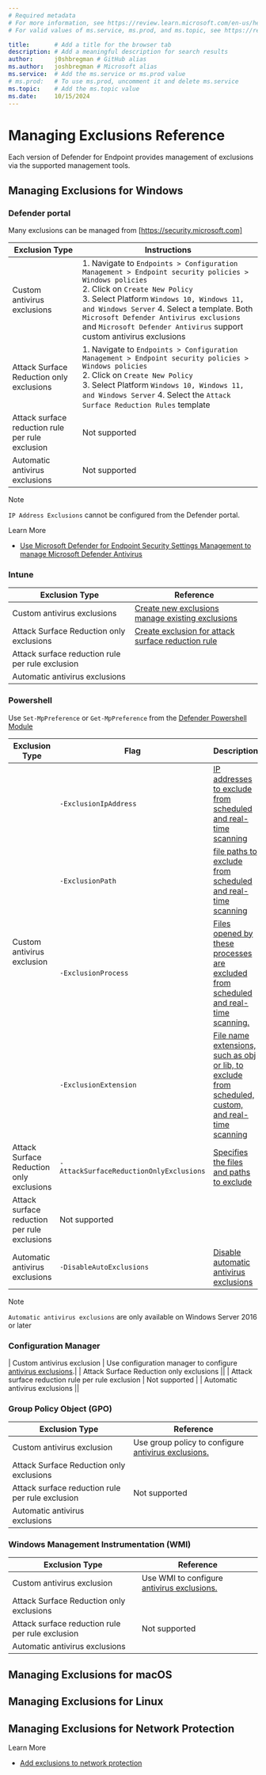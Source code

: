 ```yaml
---
# Required metadata
# For more information, see https://review.learn.microsoft.com/en-us/help/platform/learn-editor-add-metadata?branch=main
# For valid values of ms.service, ms.prod, and ms.topic, see https://review.learn.microsoft.com/en-us/help/platform/metadata-taxonomies?branch=main

title:       # Add a title for the browser tab
description: # Add a meaningful description for search results
author:      j0shbregman # GitHub alias
ms.author:   joshbregman # Microsoft alias
ms.service:  # Add the ms.service or ms.prod value
# ms.prod:   # To use ms.prod, uncomment it and delete ms.service
ms.topic:    # Add the ms.topic value
ms.date:     10/15/2024
---
```


# Managing Exclusions Reference

Each version of Defender for Endpoint provides management of exclusions via the supported management tools.  

## Managing Exclusions for Windows

### Defender portal

Many exclusions can be managed from [https://security.microsoft.com]

| Exclusion Type | Instructions |
|-----           | ----     |
| Custom antivirus exclusions | 1. Navigate to `Endpoints > Configuration Management > Endpoint security policies > Windows policies` <BR> 2. Click on `Create New Policy` <BR> 3. Select Platform `Windows 10, Windows 11, and Windows Server` 4.  Select a template. Both `Microsoft Defender Antivirus exclusions` and `Microsoft Defender Antivirus` support custom antivirus exclusions |
| Attack Surface Reduction only exclusions | 1. Navigate to `Endpoints > Configuration Management > Endpoint security policies > Windows policies` <BR> 2. Click on `Create New Policy` <BR> 3. Select Platform `Windows 10, Windows 11, and Windows Server` 4. Select the `Attack Surface Reduction Rules` template |
| Attack surface reduction rule per rule exclusion | Not supported |
| Automatic antivirus exclusions | Not supported |

> [!NOTE]
> `IP Address Exclusions` cannot be configured from the Defender portal.

Learn More
- [Use Microsoft Defender for Endpoint Security Settings Management to manage Microsoft Defender Antivirus](https://learn.microsoft.com/en-us/defender-endpoint/mde-security-settings-management)



### Intune


|Exclusion Type | Reference |
| -------- | -------- |
| Custom antivirus exclusions |  [Create new exclusions](https://learn.microsoft.com/en-us/defender-endpoint/configure-exclusions-microsoft-defender-antivirus#create-a-new-antivirus-policy-with-exclusions-in-intune)<BR>[manage existing exclusions](https://learn.microsoft.com/en-us/defender-endpoint/configure-exclusions-microsoft-defender-antivirus#manage-antivirus-exclusions-in-intune-for-existing-policies)
| Attack Surface Reduction only exclusions | [Create exclusion for attack surface reduction rule](https://learn.microsoft.com/en-us/defender-endpoint/enable-attack-surface-reduction#custom-profile-in-intune)
| Attack surface reduction rule per rule exclusion | |
| Automatic antivirus exclusions |  |

### Powershell

Use `Set-MpPreference` or `Get-MpPreference` from the [Defender Powershell Module](/powershell/module/defender/?view=windowsserver2022-ps) 

<table>
  <thead>
    <tr>
      <th>Exclusion Type</th>
      <th>Flag</th>
      <th>Description</th>
    </tr>
  </thead>
  <tr>
    <td rowspan="4">Custom antivirus exclusion</td><td><code>-ExclusionIpAddress<code></td><td><a href="https://learn.microsoft.com/en-us/powershell/module/defender/set-mppreference?view=windowsserver2022-ps#-exclusionipaddress">IP addresses to exclude from scheduled and real-time scanning</a></td>
  </tr>
  <tr>
    <td><code>-ExclusionPath</code></td><td><a href="https://learn.microsoft.com/en-us/powershell/module/defender/set-mppreference?view=windowsserver2022-ps#-exclusionpath">file paths to exclude from scheduled and real-time scanning</a></td>
  </tr>
  <tr>
    <td><code>-ExclusionProcess</td><td><a href="https://learn.microsoft.com/en-us/powershell/module/defender/set-mppreference?view=windowsserver2022-ps#-exclusionprocess">Files opened by these processes are excluded from scheduled and real-time scanning.</a></td>
  </tr>
  <tr>
    <td><code>-ExclusionExtension</code></td><td><a href="https://learn.microsoft.com/en-us/powershell/module/defender/set-mppreference?view=windowsserver2022-ps#-exclusionextension">File name extensions, such as obj or lib, to exclude from scheduled, custom, and real-time scanning</a></td>
  </tr>
  <tr>
    <td>Attack Surface Reduction only exclusions</td><td><code>-AttackSurfaceReductionOnlyExclusions</code></td><td><a href="https://learn.microsoft.com/en-us/powershell/module/defender/set-mppreference?view=windowsserver2022-ps#-attacksurfacereductiononlyexclusions">Specifies the files and paths to exclude</a></td>
  </tr>
  <tr>
    <td>Attack surface reduction per rule exclusions</td><td colspan="2">Not supported</td>
  </tr>
  <tr>
    <td>Automatic antivirus exclusions</td><td><code>-DisableAutoExclusions</code></td><td><a href="https://learn.microsoft.com/en-us/powershell/module/defender/set-mppreference?view=windowsserver2022-ps#-disableautoexclusions">Disable automatic antivirus exclusions<a/></td>
  </tr>
</table>

> [!NOTE]
> `Automatic antivirus exclusions` are only available on Windows Server 2016 or later

### Configuration Manager

| Custom antivirus exclusion | Use configuration manager to configure [antivirus exclusions](/defender-endpoint/configure-extension-file-exclusions-microsoft-defender-antivirus).|
| Attack Surface Reduction only exclusions ||
| Attack surface reduction rule per rule exclusion | Not supported |
| Automatic antivirus exclusions ||


### Group Policy Object (GPO)

|Exclusion Type | Reference |
| -------- | -------- |
| Custom antivirus exclusion | Use group policy to configure [antivirus exclusions.](/defender-endpoint/configure-extension-file-exclusions-microsoft-defender-antivirus) |
| Attack Surface Reduction only exclusions ||
| Attack surface reduction rule per rule exclusion | Not supported |
| Automatic antivirus exclusions ||



### Windows Management Instrumentation (WMI)

|Exclusion Type | Reference |
| -------- | -------- |
| Custom antivirus exclusion | Use WMI to configure [antivirus exclusions.](/defender-endpoint/configure-extension-file-exclusions-microsoft-defender-antivirus)|
| Attack Surface Reduction only exclusions ||
| Attack surface reduction rule per rule exclusion | Not supported |
| Automatic antivirus exclusions ||



## Managing Exclusions for macOS

## Managing Exclusions for Linux

## Managing Exclusions for Network Protection

Learn More
- [Add exclusions to network protection](https://learn.microsoft.com/en-us/defender-endpoint/troubleshoot-np#add-exclusions)
